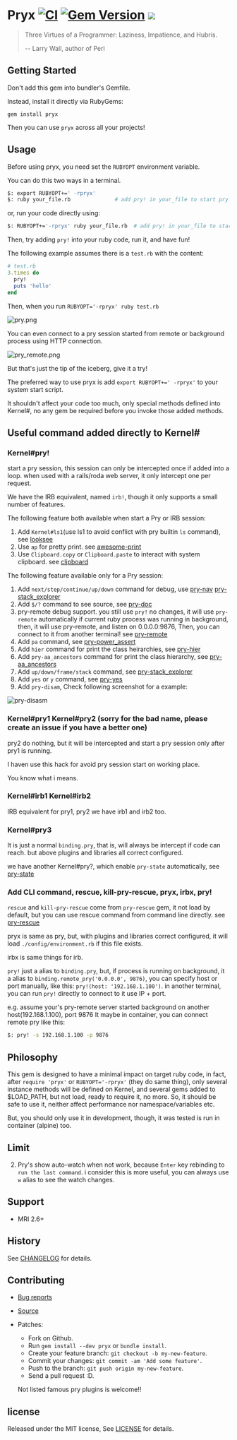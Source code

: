 # Pryx [![CI](https://github.com/zw963/pryx/actions/workflows/ci.yml/badge.svg)](https://github.com/zw963/pryx/actions/workflows/ci.yml) [![Gem Version](https://badge.fury.io/rb/pryx.svg)](http://badge.fury.io/rb/pryx) ![](https://ruby-gem-downloads-badge.herokuapp.com/pryx?type=total)

> Three Virtues of a Programmer: Laziness, Impatience, and Hubris.
> 
> -- Larry Wall, author of Perl

## Getting Started

Don't add this gem into bundler's Gemfile.

Instead, install it directly via RubyGems:

    gem install pryx
	
Then you can use `pryx` across all your projects!

## Usage

Before using pryx, you need set the `RUBYOPT` environment variable.

You can do this two ways in a terminal.

```sh
$: export RUBYOPT+=' -rpryx'
$: ruby your_file.rb              # add pry! in your_file to start pry session

```

or, run your code directly using:


```sh
$: RUBYOPT+='-rpryx' ruby your_file.rb  # add pry! in your_file to start pry session
```

Then, try adding `pry!` into your ruby code, run it, and have fun!

The following example assumes there is a `test.rb` with the content:

```rb
# test.rb
3.times do
  pry!
  puts 'hello'
end
```

Then, when you run `RUBYOPT='-rpryx' ruby test.rb`

![pry.png](images/pry!.png)

You can even connect to a pry session started from remote or background process 
using HTTP connection.

![pry_remote.png](images/pry_remote.png)

But that's just the tip of the iceberg, give it a try!

The preferred way to use pryx is add `export RUBYOPT+=' -rpryx'` to your system start script.

It shouldn't affect your code too much, only special methods defined into Kernel#, 
no any gem be required before you invoke those added methods.

## Useful command added directly to Kernel#

### Kernel#pry!

start a pry session, this session can only be intercepted once if added into a loop.
when used with a rails/roda web server, it only intercept one per request.

We have the IRB equivalent, named `irb!`, though it only supports a small number of features.

The following feature both available when start a Pry or IRB session:

1.  Add `Kernel#ls1`(use ls1 to avoid conflict with pry builtin `ls` command), see [looksee](https://github.com/oggy/looksee)
2.  Use `ap` for pretty print. see [awesome-print](https://github.com/awesome-print/awesome_print)
3.  Use `Clipboard.copy` or `Clipboard.paste` to interact with system clipboard. see [clipboard](https://github.com/janlelis/clipboard)

The following feature available only for a Pry session:

1.  Add `next/step/continue/up/down` command for debug, use [pry-nav](https://github.com/nixme/pry-nav) [pry-stack_explorer](https://github.com/pry/pry-stack_explorer)
2.  Add `$/?` command to see source, see [pry-doc](https://github.com/pry/pry-doc)
3.  pry-remote debug support. you still use `pry!` no changes, it will use `pry-remote` automatically
    if current ruby process was running in background, then, it will use pry-remote, and listen on 0.0.0.0:9876,
    Then, you can connect to it from another terminal! see [pry-remote](https://github.com/Mon-Ouie/pry-remote)
4.  Add `pa` command, see [pry-power_assert](https://github.com/yui-knk/pry-power_assert)
5.  Add `hier` command for print the class heirarchies, see [pry-hier](https://github.com/phaul/pry-hier)
6.  Add `pry-aa_ancestors` command for print the class hierarchy, see [pry-aa_ancestors](https://github.com/tbpgr/pry-aa_ancestors)
7.  Add `up/down/frame/stack` command, see [pry-stack_explorer](https://github.com/pry/pry-stack_explorer)
8.  Add `yes` or `y` command, see [pry-yes](https://github.com/christofferh/pry-yes)
9.  Add `pry-disam`, Check following screenshot for a example:

![pry-disasm](images/disasm.png)

### Kernel#pry1 Kernel#pry2  (sorry for the bad name, please create an issue if you have a better one)

pry2 do nothing, but it will be intercepted and start a pry session only after pry1 is running.

I haven use this hack for avoid pry session start on working place.

You know what i means.

### Kernel#irb1 Kernel#irb2 

IRB equivalent for pry1, pry2
we have irb1 and irb2 too.

### Kernel#pry3

It is just a normal `binding.pry`, that is, will always be intercept if code can reach.
but above plugins and libraries all correct configured.

we have another Kernel#pry?, which enable `pry-state` automatically, see [pry-state](https://github.com/SudhagarS/pry-state)

### Add CLI command, rescue, kill-pry-rescue, pryx, irbx, pry!

`rescue` and `kill-pry-rescue` come from `pry-rescue` gem, it not load by default, but you can use rescue command from command line directly.
see [pry-rescue](https://github.com/ConradIrwin/pry-rescue)

pryx is same as pry, but, with plugins and libraries correct configured, it will load `./config/environment.rb` if this file exists.

irbx is same things for irb.

`pry!` just a alias to `binding.pry`, but, if process is running on background, it a alias to `binding.remote_pry('0.0.0.0', 9876)`, 
you can specify host or port manually, like this: `pry!(host: '192.168.1.100')`. 
in another terminal, you can run `pry!` directly to connect to it use IP + port.

e.g. assume your's pry-remote server started background on another host(192.168.1.100), port 9876
It maybe in container, you can connect remote pry like this:

```sh
$: pry! -s 192.168.1.100 -p 9876
```

## Philosophy

This gem is designed to have a minimal impact on target ruby code, in fact, after `require 'pryx'` or `RUBYOPT='-rpryx'`
(they do same thing), only several instance methods will be defined on Kernel, and several gems added to $LOAD_PATH, 
but not load, ready to require it, no more. So, it should be safe to use it, neither affect performance nor
namespace/variables etc.

But, you should only use it in development, though, it was tested is run in container (alpine) too.

## Limit
  
  2. Pry's show auto-watch when not work, because `Enter` key rebinding to `run the last command`.
     i consider this is more useful, you can always use `w` alias to see the watch changes.

## Support

  * MRI 2.6+

## History

  See [CHANGELOG](https://github.com/zw963/pryx/blob/master/CHANGELOG) for details.

## Contributing

  * [Bug reports](https://github.com/zw963/pryx/issues)
  * [Source](https://github.com/zw963/pryx)
  * Patches:
    * Fork on Github.
    * Run `gem install --dev pryx` or `bundle install`.
    * Create your feature branch: `git checkout -b my-new-feature`.
    * Commit your changes: `git commit -am 'Add some feature'`.
    * Push to the branch: `git push origin my-new-feature`.
    * Send a pull request :D.
	
	Not listed famous pry plugins is welcome!!

## license

Released under the MIT license, See [LICENSE](https://github.com/zw963/pryx/blob/master/LICENSE) for details.
